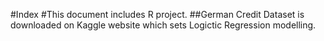#Index 
#This document includes R project.
##German Credit Dataset is downloaded on Kaggle website which sets Logictic Regression modelling.
